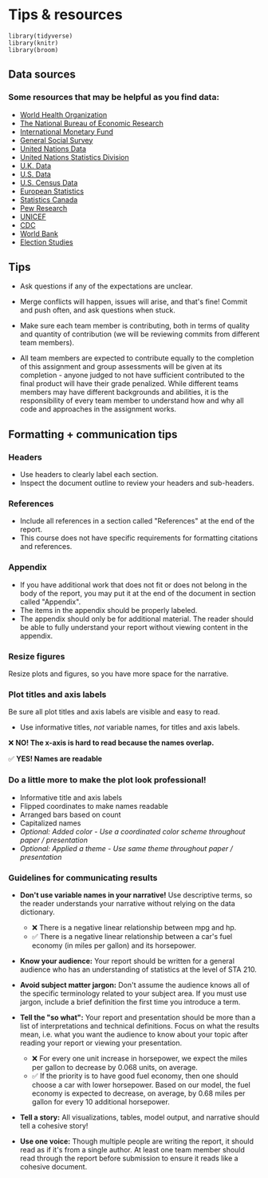 # Tips & resources

```{r include = F}
library(tidyverse)
library(knitr)
library(broom)
```

## Data sources

### Some resources that may be helpful as you find data:

-   [World Health Organization](https://www.who.int/gho/database/en/)
-   [The National Bureau of Economic Research](https://data.nber.org/data/)
-   [International Monetary Fund](https://data.imf.org/?sk=388DFA60-1D26-4ADE-B505-A05A558D9A42&sId=1479329328660)
-   [General Social Survey](http://gss.norc.org/)
-   [United Nations Data](http://data.un.org/)
-   [United Nations Statistics Division](https://unstats.un.org/home/)
-   [U.K. Data](https://data.gov.uk/)
-   [U.S. Data](https://www.data.gov/)
-   [U.S. Census Data](https://www.census.gov/data.html)
-   [European Statistics](https://ec.europa.eu/eurostat/)
-   [Statistics Canada](https://www.statcan.gc.ca/eng/start)
-   [Pew Research](https://www.pewresearch.org/download-datasets/)
-   [UNICEF](https://data.unicef.org/)
-   [CDC](https://www.cdc.gov/datastatistics/index.html)
-   [World Bank](https://datacatalog.worldbank.org/)
-   [Election Studies](https://electionstudies.org//)

## Tips

-   Ask questions if any of the expectations are unclear.

-   Merge conflicts will happen, issues will arise, and that's fine!
    Commit and push often, and ask questions when stuck.

-   Make sure each team member is contributing, both in terms of quality and quantity of contribution (we will be reviewing commits from different team members).

-   All team members are expected to contribute equally to the completion of this assignment and group assessments will be given at its completion - anyone judged to not have sufficient contributed to the final product will have their grade penalized.
    While different teams members may have different backgrounds and abilities, it is the responsibility of every team member to understand how and why all code and approaches in the assignment works.

## Formatting + communication tips

### Headers

-   Use headers to clearly label each section.
-   Inspect the document outline to review your headers and sub-headers.

### References

-   Include all references in a section called "References" at the end of the report.
-   This course does not have specific requirements for formatting citations and references.

### Appendix

-   If you have additional work that does not fit or does not belong in the body of the report, you may put it at the end of the document in section called "Appendix".
-   The items in the appendix should be properly labeled.
-   The appendix should only be for additional material. The reader should be able to fully understand your report without viewing content in the appendix.

### Resize figures

Resize plots and figures, so you have more space for the narrative.

### Plot titles and axis labels

Be sure all plot titles and axis labels are visible and easy to read.

-   Use informative titles, *not* variable names, for titles and axis labels.

❌ **NO! The x-axis is hard to read because the names overlap.**

✅ **YES! Names are readable**


### Do a little more to make the plot look professional!

-   Informative title and axis labels
-   Flipped coordinates to make names readable
-   Arranged bars based on count
-   Capitalized names
-   *Optional: Added color - Use a coordinated color scheme throughout paper / presentation*
-   *Optional: Applied a theme - Use same theme throughout paper / presentation*


### Guidelines for communicating results

-   **Don't use variable names in your narrative!** Use descriptive terms, so the reader understands your narrative without relying on the data dictionary.

    -   ❌ There is a negative linear relationship between mpg and hp.
    -   ✅ There is a negative linear relationship between a car's fuel economy (in miles per gallon) and its horsepower.

-   **Know your audience:** Your report should be written for a general audience who has an understanding of statistics at the level of STA 210.

-   **Avoid subject matter jargon:** Don't assume the audience knows all of the specific terminology related to your subject area.
    If you must use jargon, include a brief definition the first time you introduce a term.

-   **Tell the "so what":** Your report and presentation should be more than a list of interpretations and technical definitions.
    Focus on what the results mean, i.e. what you want the audience to know about your topic after reading your report or viewing your presentation.

    -   ❌ For every one unit increase in horsepower, we expect the miles per gallon to decrease by 0.068 units, on average.
    -   ✅ If the priority is to have good fuel economy, then one should choose a car with lower horsepower. Based on our model, the fuel economy is expected to decrease, on average, by 0.68 miles per gallon for every 10 additional horsepower.

-   **Tell a story:** All visualizations, tables, model output, and narrative should tell a cohesive story!

-   **Use one voice:** Though multiple people are writing the report, it should read as if it's from a single author.
    At least one team member should read through the report before submission to ensure it reads like a cohesive document.

